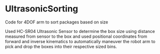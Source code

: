 # UltrasonicSorting
Code for 4DOF arm to sort packages based on size

Used HC-SR04 Ultrasonic Sensor to determine the box size using distance measured from sensor to the box and used positional coordinates from forward and inverse kinematics to automatically maneuver the robot arm to pick and drop the boxes into their respective sized bins. 
